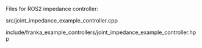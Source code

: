 Files for ROS2 impedance controller:

src/joint_impedance_example_controller.cpp

include/franka_example_controllers/joint_impedance_example_controller.hpp
